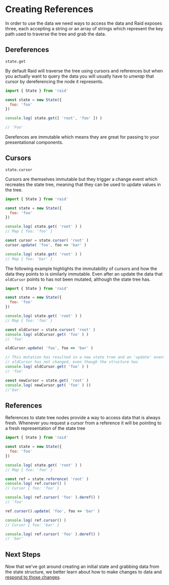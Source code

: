 
# Creating References

In order to use the data we need ways to access the data and Raid exposes three, each accepting a string or an array of strings which represent the key path used to traverse the tree and grab the data.

## Dereferences

`state.get`

By default Raid will traverse the tree using cursors and references but when you actually want to query the data you will usually have to *unwrap* that cursor by dereferencing the node it represents.

```js
import { State } from 'raid'

const state = new State({
  foo: 'foo'
})

console.log( state.get([ 'root', 'foo' ]) )

// 'Foo'
```

Derefences are immutable which means they are great for passing to your presentational components.

## Cursors

`state.cursor`

Cursors are themselves immutable but they trigger a change event which recreates the state tree, meaning that they can be used to update values in the tree.

```js
import { State } from 'raid'

const state = new State({
  foo: 'foo'
})

console.log( state.get( 'root' ) )
// Map { foo: 'foo' }

const cursor = state.cursor( 'root' )
cursor.update( 'foo', foo => 'bar' )

console.log( state.get( 'root' ) )
// Map { foo: 'bar' }
```

The following example highlights the immutability of cursors and how the data they points to is similarly immutable. Even after an update the data that `oldCursor` points to has not been mutated, although the state tree has.

```js
import { State } from 'raid'

const state = new State({
  foo: 'foo'
})

console.log( state.get( 'root' ) )
// Map { foo: 'foo' }

const oldCursor = state.cursor( 'root' )
console.log( oldCursor.get( 'foo' ) )
// 'foo'

oldCursor.update( 'foo', foo => 'bar' )

// This mutation has resulted in a new state tree and an 'update' event
// oldCursor has not changed, even though the structure has
console.log( oldCursor.get( 'foo' ) )
// 'foo'

const newCursor = state.get( 'root' )
console.log( newCursor.get( 'foo' ) ))
//'bar'
```

## References

References to state tree nodes provide a way to access data that is always fresh. Whenever you request a cursor from a reference it will be pointing to a fresh representation of the state tree

```js
import { State } from 'raid'

const state = new State({
  foo: 'foo'
})

console.log( state.get( 'root' ) )
// Map { foo: 'foo' }

const ref = state.reference( 'root' )
console.log( ref.cursor() )
// Cursor { foo: 'foo' }

console.log( ref.cursor( 'foo' ).deref() )
// 'foo'

ref.cursor().update( 'foo', foo => 'bar' )

console.log( ref.cursor() )
// Cursor { foo: 'bar' }

console.log( ref.cursor( 'foo' ).deref() )
// 'bar'
```

## Next Steps

Now that we’ve got around creating an initial state and grabbing data from the state structure, we better learn about how to make changes to data and [respond to those changes](responding-to-changes.html).
